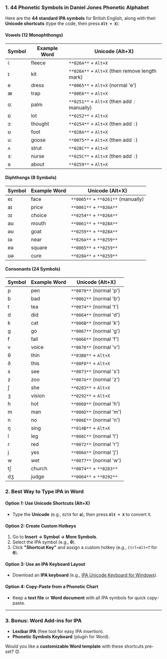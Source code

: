### **1. 44 Phonetic Symbols in Daniel Jones Phonetic Alphabet**
Here are the **44 standard IPA symbols** for British English, along with their **Unicode shortcuts** (type the code, then press **`Alt + X`**):

#### **Vowels (12 Monophthongs)**
| Symbol | Example Word | Unicode (Alt+X)                                |
| ------ | ------------ | ---------------------------------------------- |
| iː     | fleece       | `**026A**` + `Alt+X`                           |
| ɪ      | kit          | `**026A**` + `Alt+X` (then remove length mark) |
| e      | dress        | `**0065**` + `Alt+X` (normal 'e')              |
| æ      | trap         | `**00E6**` + `Alt+X`                           |
| ɑː     | palm         | `**0251**` + `Alt+X` (then add `ː` manually)   |
| ɒ      | lot          | `**0252**` + `Alt+X`                           |
| ɔː     | thought      | `**0254**` + `Alt+X` (then add `ː`)            |
| ʊ      | foot         | `**028A**` + `Alt+X`                           |
| uː     | goose        | `**0075**` + `Alt+X` (then add `ː`)            |
| ʌ      | strut        | `**028C**` + `Alt+X`                           |
| ɜː     | nurse        | `**025C**` + `Alt+X` (then add `ː`)            |
| ə      | about        | `**0259**` + `Alt+X`                           |

#### **Diphthongs (8 Symbols)**
| Symbol | Example Word | Unicode (Alt+X)                    |
| ------ | ------------ | ---------------------------------- |
| eɪ     | face         | `**0065**` + `**0261**` (manually) |
| aɪ     | price        | `**0061**` + `**026A**`            |
| ɔɪ     | choice       | `**0254**` + `**026A**`            |
| aʊ     | mouth        | `**0061**` + `**028A**`            |
| əʊ     | goat         | `**0259**` + `**028A**`            |
| ɪə     | near         | `**026A**` + `**0259**`            |
| eə     | square       | `**0065**` + `**0259**`            |
| ʊə     | cure         | `**028A**` + `**0259**`            |

#### **Consonants (24 Symbols)**
| Symbol | Example Word | Unicode (Alt+X)         |
| ------ | ------------ | ----------------------- |
| p      | pen          | `**0070**` (normal 'p') |
| b      | bad          | `**0062**` (normal 'b') |
| t      | tea          | `**0074**` (normal 't') |
| d      | did          | `**0064**` (normal 'd') |
| k      | cat          | `**006B**` (normal 'k') |
| ɡ      | go           | `**0067**` (normal 'g') |
| f      | fall         | `**0066**` (normal 'f') |
| v      | voice        | `**0076**` (normal 'v') |
| θ      | thin         | `**03B8**` + `Alt+X`    |
| ð      | this         | `**00F0**` + `Alt+X`    |
| s      | see          | `**0073**` (normal 's') |
| z      | zoo          | `**007A**` (normal 'z') |
| ʃ      | she          | `**0283**` + `Alt+X`    |
| ʒ      | vision       | `**0292**` + `Alt+X`    |
| h      | hot          | `**0068**` (normal 'h') |
| m      | man          | `**006D**` (normal 'm') |
| n      | no           | `**006E**` (normal 'n') |
| ŋ      | sing         | `**014B**` + `Alt+X`    |
| l      | leg          | `**006C**` (normal 'l') |
| r      | red          | `**0072**` (normal 'r') |
| j      | yes          | `**006A**` (normal 'j') |
| w      | wet          | `**0077**` (normal 'w') |
| tʃ     | church       | `**0074**` + `**0283**` |
| dʒ     | judge        | `**0064**` + `**0292**` |

### **2. Best Way to Type IPA in Word**
#### **Option 1: Use Unicode Shortcuts (Alt+X)**
- Type the **Unicode** (e.g., `0259` for **ə**), then press **`Alt + X`** to convert it.

#### **Option 2: Create Custom Hotkeys**
1. Go to **Insert → Symbol → More Symbols**.
2. Select the IPA symbol (e.g., **θ**).
3. Click **"Shortcut Key"** and assign a custom hotkey (e.g., `Ctrl+Alt+T` for **θ**).

#### **Option 3: Use an IPA Keyboard Layout**
- Download an **IPA keyboard** (e.g., [IPA Unicode Keyboard for Windows](https://ipa.typeit.org/)).

#### **Option 4: Copy-Paste from a Phonetic Chart**
- Keep a **text file** or **Word document** with all IPA symbols for quick copy-paste.

---

### **3. Bonus: Word Add-ins for IPA**
- **Lexibar IPA** (free tool for easy IPA insertion).
- **Phonetic Symbols Keyboard** (plugin for Word).

Would you like a **customizable Word template** with these shortcuts pre-set? 😊
